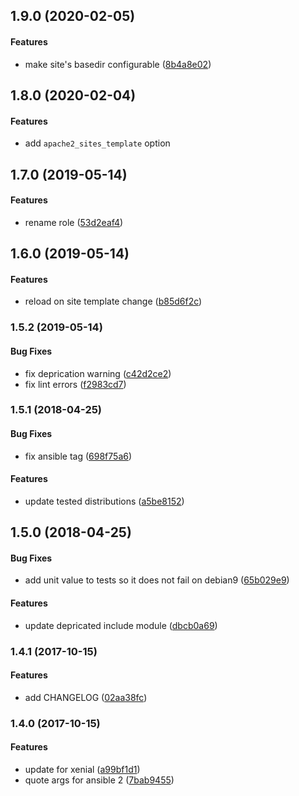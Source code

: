 <a name="1.9.0"></a>
## 1.9.0 (2020-02-05)


#### Features

*   make site's basedir configurable ([8b4a8e02](https://github.com/weareinteractive/ansible-apache2/commit/8b4a8e0224f3794e09a0acc8ddecc99508f73c09))



<a name="1.8.0"></a>
## 1.8.0 (2020-02-04)


#### Features

*   add `apache2_sites_template` option



<a name="1.7.0"></a>
## 1.7.0 (2019-05-14)


#### Features

*   rename role ([53d2eaf4](https://github.com/weareinteractive/ansible-apache2/commit/53d2eaf401a37929468293869ba276ac297508d4))



<a name="1.6.0"></a>
## 1.6.0 (2019-05-14)


#### Features

*   reload on site template change ([b85d6f2c](https://github.com/weareinteractive/ansible-apache2/commit/b85d6f2cde8408b8c1e05f3a4883b21c6013929b))



<a name="1.5.2"></a>
### 1.5.2 (2019-05-14)


#### Bug Fixes

*   fix deprication warning ([c42d2ce2](https://github.com/weareinteractive/ansible-apache2/commit/c42d2ce2ec7ac81cd7d751e807bd73772d63ff2b))
*   fix lint errors ([f2983cd7](https://github.com/weareinteractive/ansible-apache2/commit/f2983cd7971c200910e033c6f8e4e4e2801b69f6))



<a name="1.5.1"></a>
### 1.5.1 (2018-04-25)


#### Bug Fixes

*   fix ansible tag ([698f75a6](https://github.com/weareinteractive/ansible-apache2/commit/698f75a6c2ca95131960fa668edc9fa1691476a9))

#### Features

*   update tested distributions ([a5be8152](https://github.com/weareinteractive/ansible-apache2/commit/a5be8152f3d4d572aaf3e22656afe8d1fa3fd7d1))



<a name="1.5.0"></a>
## 1.5.0 (2018-04-25)


#### Bug Fixes

*   add unit value to tests so it does not fail on debian9 ([65b029e9](https://github.com/weareinteractive/ansible-apache2/commit/65b029e96d2ad48a27a70110597f8b7eb296fdae))

#### Features

*   update depricated include module ([dbcb0a69](https://github.com/weareinteractive/ansible-apache2/commit/dbcb0a6913b97a7bfb9edfa924855162bedf28dc))



<a name="1.4.1"></a>
### 1.4.1 (2017-10-15)


#### Features

*   add CHANGELOG ([02aa38fc](https://github.com/weareinteractive/ansible-apache2/commit/02aa38fc299ecf704cfa4ba53628fe730029349d))



<a name="1.4.0"></a>
### 1.4.0 (2017-10-15)


#### Features

*   update for xenial ([a99bf1d1](https://github.com/weareinteractive/ansible-apache2/commit/a99bf1d19c98ccce770654be3a7309b33a88fc58))
*   quote args for ansible 2 ([7bab9455](https://github.com/weareinteractive/ansible-apache2/commit/7bab94553ac3b59487d74e854fc3d663862d59dc))
